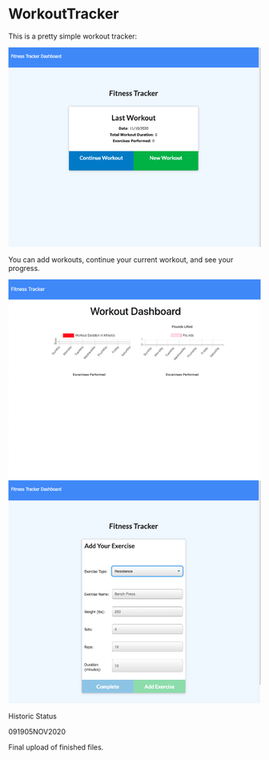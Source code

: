 # WorkoutTracker

This is a pretty simple workout tracker:

<img src="fitness_tracker_screenshot_01.png">

You can add workouts, continue your current workout, and see your progress.

<img src="fitness_tracker_screenshot_02.png">

<img src="fitness_tracker_screenshot_03.png">

Historic Status

091905NOV2020

Final upload of finished files.

